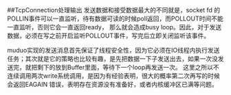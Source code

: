 ##TcpConnection处理输出
发送数据和接受数据最大的不同就是，socket fd 的POLLIN事件可以一直监听，待有数据可读的时候poll返回，而POLLOUT时间不能一直监听，否则它会一直返回ready， 那么就会造成busy loop。因此，对于发送数据，必须在写之前开启监听POLLOUT事件，写完后立即关闭监听该事件。


muduo实现的发送消息首先保证了线程安全性，因为它必须在IO线程内执行发送任务；其次就是它的策略也比较有趣，是先把数据一下子发送出去，如果一次没发送完，就把剩下的放到Buffer里面，等待下一个loop再发送一次。 这里之所以不连续调用两次write系统调用，是因为有经验表明，很大的概率第二次再写的时候会返回EAGAIN 错误，表明存在资源没有准备好，或者内核缓冲区已满等问题。
